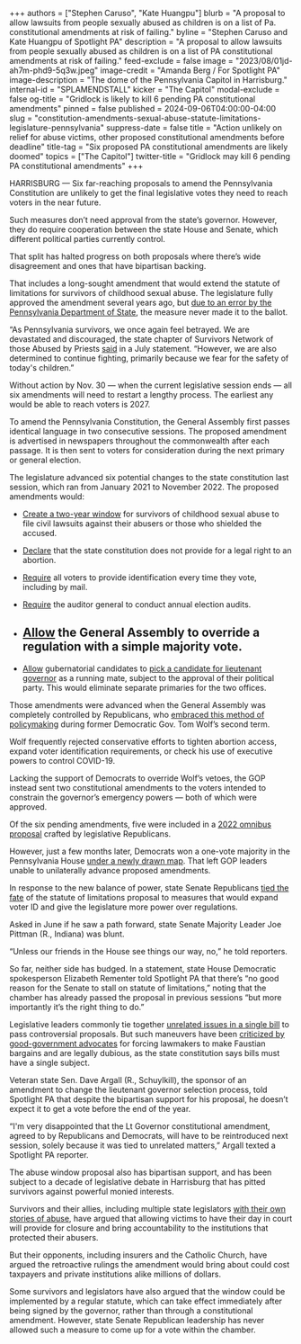 +++
authors = ["Stephen Caruso", "Kate Huangpu"]
blurb = "A proposal to allow lawsuits from people sexually abused as children is on a list of Pa. constitutional amendments at risk of failing."
byline = "Stephen Caruso and Kate Huangpu of Spotlight PA"
description = "A proposal to allow lawsuits from people sexually abused as children is on a list of PA constitutional amendments at risk of failing."
feed-exclude = false
image = "2023/08/01jd-ah7m-phd9-5q3w.jpeg"
image-credit = "Amanda Berg / For Spotlight PA"
image-description = "The dome of the Pennsylvania Capitol in Harrisburg."
internal-id = "SPLAMENDSTALL"
kicker = "The Capitol"
modal-exclude = false
og-title = "Gridlock is likely to kill 6 pending PA constitutional amendments"
pinned = false
published = 2024-09-06T04:00:00-04:00
slug = "constitution-amendments-sexual-abuse-statute-limitations-legislature-pennsylvania"
suppress-date = false
title = "Action unlikely on relief for abuse victims, other proposed constitutional amendments before deadline"
title-tag = "Six proposed PA constitutional amendments are likely doomed"
topics = ["The Capitol"]
twitter-title = "Gridlock may kill 6 pending PA constitutional amendments"
+++

HARRISBURG — Six far-reaching proposals to amend the Pennsylvania Constitution are unlikely to get the final legislative votes they need to reach voters in the near future.

Such measures don’t need approval from the state’s governor. However, they do require cooperation between the state House and Senate, which different political parties currently control.

That split has halted progress on both proposals where there’s wide disagreement and ones that have bipartisan backing.

That includes a long-sought amendment that would extend the statute of limitations for survivors of childhood sexual abuse. The legislature fully approved the amendment several years ago, but <a href="https://www.spotlightpa.org/news/2021/05/pa-child-sex-abuse-legal-window-wolf-admin-blunder-report-findings/">due to an error by the Pennsylvania Department of State</a>, the measure never made it to the ballot.

“As Pennsylvania survivors, we once again feel betrayed. We are devastated and discouraged, the state chapter of Survivors Network of those Abused by Priests <a href="https://web.archive.org/20240715191029/https://www.snapnetwork.org/pennsylvania_survivors_of_csa_vow_to_keep_fighting_for_sol_reform_urge_concerned_citizens_to_join_them">said</a> in a July statement. “However, we are also determined to continue fighting, primarily because we fear for the safety of today&#39;s children.”

Without action by Nov. 30 — when the current legislative session ends — all six amendments will need to restart a lengthy process. The earliest any would be able to reach voters is 2027.

To amend the Pennsylvania Constitution, the General Assembly first passes identical language in two consecutive sessions. The proposed amendment is advertised in newspapers throughout the commonwealth after each passage. It is then sent to voters for consideration during the next primary or general election.

The legislature advanced six potential changes to the state constitution last session, which ran from January 2021 to November 2022. The proposed amendments would:

- <a href="https://web.archive.org/20240716142829/https://www.legis.state.pa.us/CFDOCS/billInfo/billInfo.cfm?syear=2023&amp;sInd=0&amp;body=S&amp;type=B&amp;bn=23">Create </a><a href="https://www.legis.state.pa.us/cfdocs/billinfo/billinfo.cfm?syear=2023&amp;sind=1&amp;body=H&amp;type=B&amp;bn=1">a two-year window</a> for survivors of childhood sexual abuse to file civil lawsuits against their abusers or those who shielded the accused.

- <a href="https://www.legis.state.pa.us/cfdocs/billinfo/billinfo.cfm?syear=2021&amp;sInd=0&amp;body=S&amp;type=B&amp;bn=956">Declare</a> that the state constitution does not provide for a legal right to an abortion.

- <a href="https://web.archive.org/20230109150423/https://www.legis.state.pa.us/cfdocs/billinfo/billinfo.cfm?syear=2023&amp;sind=0&amp;body=S&amp;type=B&amp;bn=1">Require</a> all voters to provide identification every time they vote, including by mail.

- <a href="https://web.archive.org/20230109233815/https://www.legis.state.pa.us/cfdocs/billinfo/BillInfo.cfm?syear=2023&amp;sind=0&amp;body=S&amp;type=B&amp;bn=130">Require</a> the auditor general to conduct annual election audits.

- ## <a href="https://web.archive.org/20230122074044/https://www.legis.state.pa.us/CFDOCS/billInfo/billInfo.cfm?syear=2023&amp;sInd=0&amp;body=S&amp;type=B&amp;bn=2">Allow</a> the General Assembly to override a regulation with a simple majority vote.

- <a href="https://www.legis.state.pa.us/cfdocs/billinfo/BillInfo.cfm?syear=2023&amp;sind=0&amp;body=S&amp;type=B&amp;bn=570">Allow</a> gubernatorial candidates to <a href="https://www.spotlightpa.org/news/2024/08/pennsylvania-governor-succession-josh-shapiro-austin-davis-how-harrisburg-works/">pick a candidate for lieutenant governor</a> as a running mate, subject to the approval of their political party. This would eliminate separate primaries for the two offices.

Those amendments were advanced when the General Assembly was completely controlled by Republicans, who <a href="https://www.spotlightpa.org/news/2022/01/pennsylvania-tom-wolf-vetoes-republican-legislature/">embraced this method of policymaking</a> during former Democratic Gov. Tom Wolf’s second term.

Wolf frequently rejected conservative efforts to tighten abortion access, expand voter identification requirements, or check his use of executive powers to control COVID-19.

Lacking the support of Democrats to override Wolf’s vetoes, the GOP instead sent two constitutional amendments to the voters intended to constrain the governor’s emergency powers — both of which were approved.

Of the six pending amendments, five were included in a <a href="https://www.spotlightpa.org/news/2022/07/pa-abortion-restrictions-constitutional-amendment-voter-id/">2022 omnibus proposal</a> crafted by legislative Republicans.

However, just a few months later, Democrats won a one-vote majority in the Pennsylvania House <a href="https://www.spotlightpa.org/news/2022/02/pennsylvania-redistricting-final-state-house-map-analysis-score/">under a newly drawn map</a>. That left GOP leaders unable to unilaterally advance proposed amendments.

In response to the new balance of power, state Senate Republicans <a href="https://www.spotlightpa.org/news/2024/01/pennsylvania-legislature-constitutional-amendments-clergy-abuse-lieutenant-governor/">tied the fate</a> of the statute of limitations proposal to measures that would expand voter ID and give the legislature more power over regulations.

Asked in June if he saw a path forward, state Senate Majority Leader Joe Pittman (R., Indiana) was blunt.

“Unless our friends in the House see things our way, no,” he told reporters.

So far, neither side has budged. In a statement, state House Democratic spokesperson Elizabeth Rementer told Spotlight PA that there’s “no good reason for the Senate to stall on statute of limitations,” noting that the chamber has already passed the proposal in previous sessions “but more importantly it’s the right thing to do.”

Legislative leaders commonly tie together <a href="https://penncapital-star.com/government-politics/pa-house-votes-to-eliminate-cash-assistance-for-adults-with-disabilities-addiction/">unrelated issues in a single bill</a> to pass controversial proposals. But such maneuvers have been <a href="https://www.spotlightpa.org/news/2023/02/pa-house-deadlock-speaker-mark-rozzi-listening-tour/">criticized by good-government advocates</a> for forcing lawmakers to make Faustian bargains and are legally dubious, as the state constitution says bills must have a single subject.

Veteran state Sen. Dave Argall (R., Schuylkill), the sponsor of an amendment to change the lieutenant governor selection process, told Spotlight PA that despite the bipartisan support for his proposal, he doesn’t expect it to get a vote before the end of the year.

“I&#39;m very disappointed that the Lt Governor constitutional amendment, agreed to by Republicans and Democrats, will have to be reintroduced next session, solely because it was tied to unrelated matters,” Argall texted a Spotlight PA reporter.

The abuse window proposal also has bipartisan support, and has been subject to a decade of legislative debate in Harrisburg that has pitted survivors against powerful monied interests.

Survivors and their allies, including multiple state legislators <a href="https://www.spotlightpa.org/news/2024/07/constitutional-amendment-sexual-abuse-statute-limitations-legislature-election/">with their own stories of abuse</a>, have argued that allowing victims to have their day in court will provide for closure and bring accountability to the institutions that protected their abusers.

But their opponents, including insurers and the Catholic Church, have argued the retroactive rulings the amendment would bring about could cost taxpayers and private institutions alike millions of dollars.

Some survivors and legislators have also argued that the window could be implemented by a regular statute, which can take effect immediately after being signed by the governor, rather than through a constitutional amendment. However, state Senate Republican leadership has never allowed such a measure to come up for a vote within the chamber.

